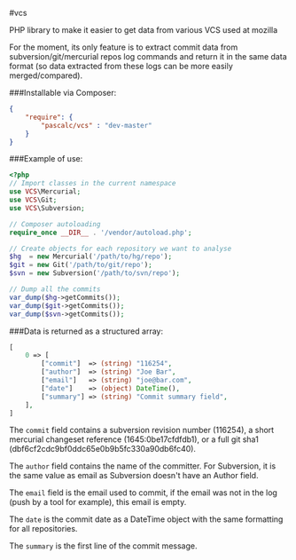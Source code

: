 #vcs

PHP library to make it easier to get data from various VCS used at mozilla

For the moment, its only feature is to extract commit data from subversion/git/mercurial repos log commands and return it in the same data format (so data extracted from these logs can be more easily merged/compared).

###Installable via Composer:
```json
{
    "require": {
        "pascalc/vcs" : "dev-master"
    }
}
```

###Example of use:
```php
<?php
// Import classes in the current namespace
use VCS\Mercurial;
use VCS\Git;
use VCS\Subversion;

// Composer autoloading
require_once __DIR__ . '/vendor/autoload.php';

// Create objects for each repository we want to analyse
$hg  = new Mercurial('/path/to/hg/repo');
$git = new Git('/path/to/git/repo');
$svn = new Subversion('/path/to/svn/repo');

// Dump all the commits
var_dump($hg->getCommits());
var_dump($git->getCommits());
var_dump($svn->getCommits());
```

###Data is returned as a structured array:
```php
[
    0 => [
        ["commit"]  => (string) "116254",
        ["author"]  => (string) "Joe Bar",
        ["email"]   => (string) "joe@bar.com",
        ["date"]    => (object) DateTime(),
        ["summary"] => (string) "Commit summary field",
    ],
]
```

The `commit` field contains a subversion revision number (116254), a short mercurial changeset reference (1645:0be17cfdfdb1), or a full git sha1 (dbf6cf2cdc9bf0ddc65e0b9b5fc330a90db6fc40).

The `author` field contains the name of the committer. For Subversion, it is the same value as email as Subversion doesn't have an Author field.

The `email` field is the email used to commit, if the email was not in the log (push by a tool for example), this email is empty.

The `date` is the commit date as a DateTime object with the same formatting for all repositories.

The `summary` is the first line of the commit message.

